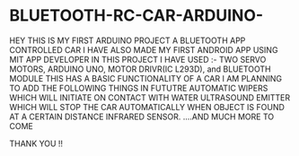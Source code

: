 # BLUETOOTH-RC-CAR-ARDUINO-
HEY
THIS IS MY FIRST ARDUINO PROJECT
A BLUETOOTH APP CONTROLLED CAR
I HAVE ALSO MADE MY FIRST ANDROID APP USING MIT APP DEVELOPER
IN THIS PROJECT I HAVE USED :-
TWO SERVO MOTORS,
ARDUINO UNO,
MOTOR DRIVR(IC L293D), and
BLUETOOTH MODULE
THIS HAS A BASIC FUNCTIONALITY OF A CAR
I AM PLANNING TO ADD THE FOLLOWING THINGS IN FUTUTRE
AUTOMATIC WIPERS WHICH WILL INITIATE ON CONTACT WITH WATER
ULTRASOUND EMITTER WHICH WILL STOP THE CAR AUTOMATICALLY WHEN OBJECT IS FOUND AT A CERTAIN DISTANCE
INFRARED SENSOR.
....AND MUCH MORE TO COME

THANK YOU !!
